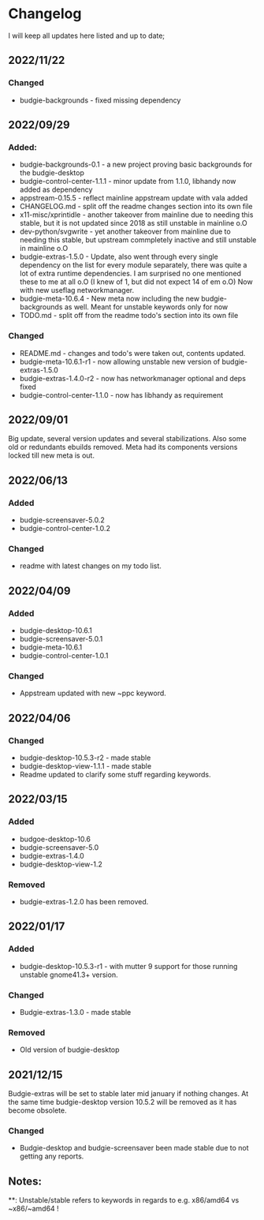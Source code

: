 # Changelog

I will keep all updates here listed and up to date;

## 2022/11/22

### Changed
- budgie-backgrounds - fixed missing dependency

## 2022/09/29

### Added: 
- budgie-backgrounds-0.1 - a new project proving basic backgrounds for the budgie-desktop
- budgie-control-center-1.1.1 - minor update from 1.1.0, libhandy now added as dependency
- appstream-0.15.5 - reflect mainline appstream update with vala added
- CHANGELOG.md - split off the readme changes section into its own file
- x11-misc/xprintidle - another takeover from mainline due to needing this stable, but it is not updated since 2018 as still unstable in mainline o.O
- dev-python/svgwrite - yet another takeover from mainline due to needing this stable, but upstream commpletely inactive and still unstable in mainline o.O
- budgie-extras-1.5.0 - Update, also went through every single dependency on the list for every module separately, there was quite a lot of extra runtime dependencies. I am surprised no one mentioned these to me at all o.O (I knew of 1, but did not expect 14 of em o.O) Now with new useflag networkmanager.
- budgie-meta-10.6.4 - New meta now including the new budgie-backgrounds as well. Meant for unstable keywords only for now
- TODO.md - split off from the readme todo's section into its own file

### Changed
- README.md - changes and todo's were taken out, contents updated.
- budgie-meta-10.6.1-r1 - now allowing unstable new version of budgie-extras-1.5.0
- budgie-extras-1.4.0-r2 - now has networkmanager optional and deps fixed
- budgie-control-center-1.1.0 - now has libhandy as requirement


## 2022/09/01

Big update, several version updates and several stabilizations. Also some old or redundants ebuilds removed. Meta had its components versions locked till new meta is out.


## 2022/06/13

### Added
- budgie-screensaver-5.0.2
- budgie-control-center-1.0.2

### Changed
- readme with latest changes on my todo list.


## 2022/04/09

### Added
- budgie-desktop-10.6.1
- budgie-screensaver-5.0.1
- budgie-meta-10.6.1
- budgie-control-center-1.0.1

### Changed
- Appstream updated with new ~ppc keyword.


## 2022/04/06

### Changed
- budgie-desktop-10.5.3-r2 - made stable
- budgie-desktop-view-1.1.1 - made stable
- Readme updated to clarify some stuff regarding keywords.


## 2022/03/15

### Added
- budgoe-desktop-10.6
- budgie-screensaver-5.0
- budgie-extras-1.4.0
- budgie-desktop-view-1.2

### Removed
- budgie-extras-1.2.0 has been removed.


## 2022/01/17

### Added
- budgie-desktop-10.5.3-r1 - with mutter 9 support for those running unstable gnome41.3+ version. 

### Changed
- Budgie-extras-1.3.0 - made stable

### Removed
- Old version of budgie-desktop


## 2021/12/15

Budgie-extras will be set to stable later mid january if nothing changes. At the same time budgie-desktop version 10.5.2 will be removed as it has become obsolete.

### Changed
- Budgie-desktop and budgie-screensaver been made stable due to not getting any reports. 


## Notes:

**: Unstable/stable refers to keywords in regards to e.g. x86/amd64 vs ~x86/~amd64 !
